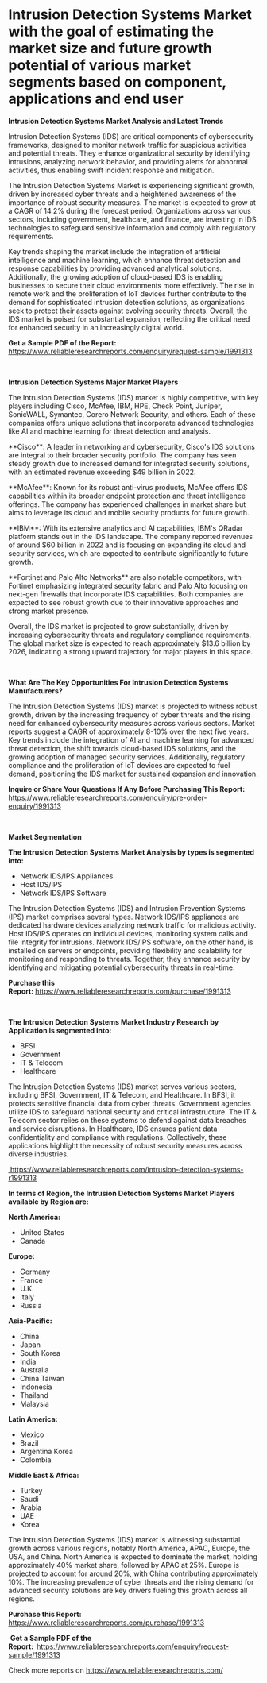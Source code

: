 <p><h1>Intrusion Detection Systems Market with the goal of estimating the market size and future growth potential of various market segments based on component, applications and end user</h1></p><p><strong>Intrusion Detection Systems Market Analysis and Latest Trends</strong></p>
<p><p>Intrusion Detection Systems (IDS) are critical components of cybersecurity frameworks, designed to monitor network traffic for suspicious activities and potential threats. They enhance organizational security by identifying intrusions, analyzing network behavior, and providing alerts for abnormal activities, thus enabling swift incident response and mitigation.</p><p>The Intrusion Detection Systems Market is experiencing significant growth, driven by increased cyber threats and a heightened awareness of the importance of robust security measures. The market is expected to grow at a CAGR of 14.2% during the forecast period. Organizations across various sectors, including government, healthcare, and finance, are investing in IDS technologies to safeguard sensitive information and comply with regulatory requirements. </p><p>Key trends shaping the market include the integration of artificial intelligence and machine learning, which enhance threat detection and response capabilities by providing advanced analytical solutions. Additionally, the growing adoption of cloud-based IDS is enabling businesses to secure their cloud environments more effectively. The rise in remote work and the proliferation of IoT devices further contribute to the demand for sophisticated intrusion detection solutions, as organizations seek to protect their assets against evolving security threats. Overall, the IDS market is poised for substantial expansion, reflecting the critical need for enhanced security in an increasingly digital world.</p></p>
<p><strong>Get a Sample PDF of the Report:&nbsp;</strong> <a href="https://www.reliableresearchreports.com/enquiry/request-sample/1991313?utm_campaign=3281&utm_medium=2&utm_source=Github&utm_content=ia&utm_term=08042025&utm_id=intrusion-detection-systems">https://www.reliableresearchreports.com/enquiry/request-sample/1991313</a></p>
<p>&nbsp;</p>
<p><strong>Intrusion Detection Systems Major Market Players</strong></p>
<p><p>The Intrusion Detection Systems (IDS) market is highly competitive, with key players including Cisco, McAfee, IBM, HPE, Check Point, Juniper, SonicWALL, Symantec, Corero Network Security, and others. Each of these companies offers unique solutions that incorporate advanced technologies like AI and machine learning for threat detection and analysis.</p><p>**Cisco**: A leader in networking and cybersecurity, Cisco's IDS solutions are integral to their broader security portfolio. The company has seen steady growth due to increased demand for integrated security solutions, with an estimated revenue exceeding $49 billion in 2022.</p><p>**McAfee**: Known for its robust anti-virus products, McAfee offers IDS capabilities within its broader endpoint protection and threat intelligence offerings. The company has experienced challenges in market share but aims to leverage its cloud and mobile security products for future growth.</p><p>**IBM**: With its extensive analytics and AI capabilities, IBM's QRadar platform stands out in the IDS landscape. The company reported revenues of around $60 billion in 2022 and is focusing on expanding its cloud and security services, which are expected to contribute significantly to future growth.</p><p>**Fortinet and Palo Alto Networks** are also notable competitors, with Fortinet emphasizing integrated security fabric and Palo Alto focusing on next-gen firewalls that incorporate IDS capabilities. Both companies are expected to see robust growth due to their innovative approaches and strong market presence.</p><p>Overall, the IDS market is projected to grow substantially, driven by increasing cybersecurity threats and regulatory compliance requirements. The global market size is expected to reach approximately $13.6 billion by 2026, indicating a strong upward trajectory for major players in this space.</p></p>
<p>&nbsp;</p>
<p><strong>What Are The Key Opportunities For Intrusion Detection Systems Manufacturers?</strong></p>
<p><p>The Intrusion Detection Systems (IDS) market is projected to witness robust growth, driven by the increasing frequency of cyber threats and the rising need for enhanced cybersecurity measures across various sectors. Market reports suggest a CAGR of approximately 8-10% over the next five years. Key trends include the integration of AI and machine learning for advanced threat detection, the shift towards cloud-based IDS solutions, and the growing adoption of managed security services. Additionally, regulatory compliance and the proliferation of IoT devices are expected to fuel demand, positioning the IDS market for sustained expansion and innovation.</p></p>
<p><strong>Inquire or Share Your Questions If Any Before Purchasing This Report:</strong> <a href="https://www.reliableresearchreports.com/enquiry/pre-order-enquiry/1991313?utm_campaign=3281&utm_medium=2&utm_source=Github&utm_content=ia&utm_term=08042025&utm_id=intrusion-detection-systems">https://www.reliableresearchreports.com/enquiry/pre-order-enquiry/1991313</a></p>
<p>&nbsp;</p>
<p><strong>Market Segmentation</strong></p>
<p><strong>The Intrusion Detection Systems Market Analysis by types is segmented into:</strong></p>
<p><ul><li>Network IDS/IPS Appliances</li><li>Host IDS/IPS</li><li>Network IDS/IPS Software</li></ul></p>
<p><p>The Intrusion Detection Systems (IDS) and Intrusion Prevention Systems (IPS) market comprises several types. Network IDS/IPS appliances are dedicated hardware devices analyzing network traffic for malicious activity. Host IDS/IPS operates on individual devices, monitoring system calls and file integrity for intrusions. Network IDS/IPS software, on the other hand, is installed on servers or endpoints, providing flexibility and scalability for monitoring and responding to threats. Together, they enhance security by identifying and mitigating potential cybersecurity threats in real-time.</p></p>
<p><strong>Purchase this Report:&nbsp;</strong><a href="https://www.reliableresearchreports.com/purchase/1991313?utm_campaign=3281&utm_medium=2&utm_source=Github&utm_content=ia&utm_term=08042025&utm_id=intrusion-detection-systems">https://www.reliableresearchreports.com/purchase/1991313</a></p>
<p>&nbsp;</p>
<p><strong>The Intrusion Detection Systems Market Industry Research by Application is segmented into:</strong></p>
<p><ul><li>BFSI</li><li>Government</li><li>IT & Telecom</li><li>Healthcare</li></ul></p>
<p><p>The Intrusion Detection Systems (IDS) market serves various sectors, including BFSI, Government, IT & Telecom, and Healthcare. In BFSI, it protects sensitive financial data from cyber threats. Government agencies utilize IDS to safeguard national security and critical infrastructure. The IT & Telecom sector relies on these systems to defend against data breaches and service disruptions. In Healthcare, IDS ensures patient data confidentiality and compliance with regulations. Collectively, these applications highlight the necessity of robust security measures across diverse industries.</p></p>
<p><a href="https://www.reliableresearchreports.com/intrusion-detection-systems-r1991313?utm_campaign=3281&utm_medium=2&utm_source=Github&utm_content=ia&utm_term=08042025&utm_id=intrusion-detection-systems">&nbsp;https://www.reliableresearchreports.com/intrusion-detection-systems-r1991313</a></p>
<p><strong>In terms of Region, the Intrusion Detection Systems Market Players available by Region are:</strong></p>
<p>
    <p> <strong> North America: </strong>
        <ul>
            <li>United States</li>
            <li>Canada</li>
        </ul>
        </p> 
    <p> <strong> Europe: </strong>
        <ul>
            <li>Germany</li>
            <li>France</li>
            <li>U.K.</li>
            <li>Italy</li>
            <li>Russia</li>
        </ul>
        </p> 
    <p> <strong> Asia-Pacific: </strong>
        <ul>
            <li>China</li>
            <li>Japan</li>
            <li>South Korea</li>
            <li>India</li>
            <li>Australia</li>
            <li>China Taiwan</li>
            <li>Indonesia</li>
            <li>Thailand</li>
            <li>Malaysia</li>
        </ul>
        </p> 
    <p> <strong> Latin America: </strong>
        <ul>
            <li>Mexico</li>
            <li>Brazil</li>
            <li>Argentina Korea</li>
            <li>Colombia</li>
        </ul>
        </p> 
    <p> <strong> Middle East & Africa: </strong>
        <ul>
            <li>Turkey</li>
            <li>Saudi</li>
            <li>Arabia</li>
            <li>UAE</li>
            <li>Korea</li>
        </ul>
    </p>
    </p>
<p><p>The Intrusion Detection Systems (IDS) market is witnessing substantial growth across various regions, notably North America, APAC, Europe, the USA, and China. North America is expected to dominate the market, holding approximately 40% market share, followed by APAC at 25%. Europe is projected to account for around 20%, with China contributing approximately 10%. The increasing prevalence of cyber threats and the rising demand for advanced security solutions are key drivers fueling this growth across all regions.</p></p>
<p><strong>Purchase this Report: </strong><a href="https://www.reliableresearchreports.com/purchase/1991313?utm_campaign=3281&utm_medium=2&utm_source=Github&utm_content=ia&utm_term=08042025&utm_id=intrusion-detection-systems">https://www.reliableresearchreports.com/purchase/1991313</a></p>
<p>&nbsp;<strong>Get a Sample PDF of the Report:&nbsp;&nbsp;</strong><a href="https://www.reliableresearchreports.com/enquiry/request-sample/1991313?utm_campaign=3281&utm_medium=2&utm_source=Github&utm_content=ia&utm_term=08042025&utm_id=intrusion-detection-systems">https://www.reliableresearchreports.com/enquiry/request-sample/1991313</a></p>
<p><strong></strong></p>
<p>Check more reports on <a href="https://www.reliableresearchreports.com/?utm_campaign=3281&utm_medium=2&utm_source=Github&utm_content=ia&utm_term=08042025&utm_id=intrusion-detection-systems">https://www.reliableresearchreports.com/</a></p>